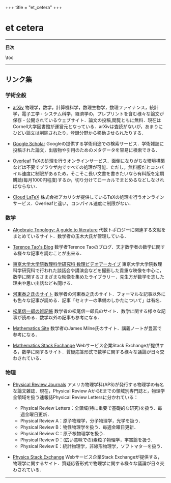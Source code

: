 +++
title = "et_cetera"
+++

# et cetera

---

**目次**

\toc

---

## リンク集

### 学術全般

* [arXiv](https://arxiv.org/)
    物理学，数学，計算機科学，数理生物学，数理ファイナンス，統計学，電子工学・システム科学，経済学の，プレプリントを含む様々な論文が保存・公開されているウェブサイト．論文の投稿,閲覧ともに無料．現在はCornell大学図書館が運営元となっている．arXivは査読がないが，あまりにひどい論文は削除されたり，登録分野から移動させられたりする．

* [Google Scholar](https://scholar.google.com/)
    Googleの提供する学術用途での検索サービス．学術雑誌に投稿された論文，出版物や引用のためのメタデータを容易に検索できる．

* [Overleaf](https://www.overleaf.com/)
    TeXの処理を行うオンラインサービス．面倒になりがちな環境構築などは不要でブラウザ内ですべての処理が可能．ただし，無料版だとコンパイル速度に制限があるため，そこそこ長い文書を書きたいなら有料版を定期購読(毎月1000円程度)するか，切り分けてローカルでまとめるなどしなければならない．

* [Cloud LaTeX](https://cloudlatex.io/)
    株式会社アカリクが提供しているTeXの処理を行うオンラインサービス．Overleafと違い，コンパイル速度に制限がない．

### 数学

* [Algebraic Topology: A guide to literature](http://www8064u.sakura.ne.jp/index.rb?body=index)
    代数トポロジーに関連する文献をまとめているサイト．数学者の玉木大氏が管理している．

* [Terence Tao's Blog](https://terrytao.wordpress.com/)
    数学者Terence Taoのブログ．天才数学者の数学に関する様々な記事を読むことが出来る．

* [東京大学大学院数理科学研究科 数理ビデオアーカイブ](https://www.ms.u-tokyo.ac.jp/video/index.html)
    東京大学大学院数理科学研究科で行われた談話会や講演会などを撮影した貴重な映像を中心に，数学に関するさまざまな映像を集めたライブラリー．先生方が数学を志した理由や思い出話なども聞ける．

* [河東泰之氏のサイト](https://www.ms.u-tokyo.ac.jp/~yasuyuki/)
    数学者の河東泰之氏のサイト．フォーマルな記事以外にも色々な記事が読める．記事「セミナーの準備のしかたについて」は有名．

* [松尾信一郎の雑記帳](https://www.math.nagoya-u.ac.jp/~shinichiroh/notebook.html)
    数学者の松尾信一郎氏のサイト．数学に関する様々な記事が読める．数学以外の記事も参考になる．

* [Mathematics Site](https://www.jmilne.org/math/)
    数学者のJames Milne氏のサイト．講義ノートが豊富で参考になる．

* [Mathematics Stack Exchange](https://math.stackexchange.com/)
    Webサービス企業Stack Exchangeが提供する，数学に関するサイト．質疑応答形式で数学に関する様々な議論が日々交わされている．

### 物理

* [Physical Review Journals](https://journals.aps.org/)
    アメリカ物理学科(APS)が発行する物理学の有名な論文雑誌．現在，Physical Review AからEまでの領域別専門誌と，物理学全領域を扱う速報誌Physical Review Lettersに分かれている：
    * Physical Review Letters：全領域(特に重要で基礎的な研究)を扱う．毎週金曜日更新．
    * Physical Review A：原子物理学，分子物理学，光学を扱う．
    * Physical Review B：物性物理学を扱う．毎週金曜日更新．
    * Physical Review C：原子核物理学を扱う．
    * Physical Review D：(広い意味での)素粒子物理学，宇宙論を扱う．
    * Physical Review E：統計物理学，非線形物理学，ソフトマターを扱う．

* [Physics Stack Exchange](https://physics.stackexchange.com/)
    Webサービス企業Stack Exchangeが提供する，物理学に関するサイト．質疑応答形式で物理学に関する様々な議論が日々交わされている．

---